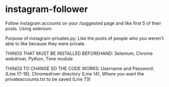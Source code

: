 # instagram-follower
Follow instagram accounts on your /suggested page and like first 5 of their posts. Using selenium. 

Purpose of instagram-privates.py: 
   Like the posts of people who you weren't able to like because they were private. 


THINGS THAT MUST BE INSTALLED BEFOREHAND: 
   Selenium,
   Chrome webdriver,
   Python,
   Time module

THINGS TO CHANGE SO THE CODE WORKS: 
   Username and Password. (Line 17-18),
   Chromedriver directory (Line 14),
   Where you want the privateaccounts.txt to be saved (Line 73)
